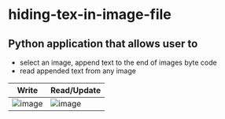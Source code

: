 # hiding-tex-in-image-file



## Python application that allows user to

- select an image, append text to the end of images byte code
- read appended text from any image


| Write | Read/Update |
| ------ | ------ |
| ![image](https://user-images.githubusercontent.com/61585207/183319820-227078ad-2464-400a-b007-e9eb4e20732f.png) | ![image](https://user-images.githubusercontent.com/61585207/183320049-20618ae1-f5f7-46e9-9d2b-8d8c26c61e7d.png) |


